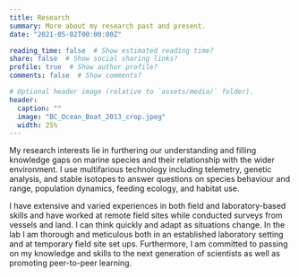 ```yaml
---
title: Research
summary: More about my research past and present.
date: "2021-05-02T00:00:00Z"

reading_time: false  # Show estimated reading time?
share: false  # Show social sharing links?
profile: true  # Show author profile?
comments: false  # Show comments?

# Optional header image (relative to `assets/media/` folder).
header:
  caption: ""
  image: "BC_Ocean_Boat_2013_crop.jpeg"
  width: 25%
---
```


My research interests lie in furthering our understanding and filling knowledge gaps on marine species and their relationship with the wider environment. I use multifarious technology including telemetry, genetic analysis, and stable isotopes to answer questions on species behaviour and range, population dynamics, feeding ecology, and habitat use. 

I have extensive and varied experiences in both field and laboratory-based skills and have worked at remote field sites while conducted surveys from vessels and land. I can think quickly and adapt as situations change. In the lab I am thorough and meticulous both in an established laboratory setting and at temporary field site set ups. Furthermore, I am committed to passing on my knowledge and skills to the next generation of scientists as well as promoting peer-to-peer learning.
